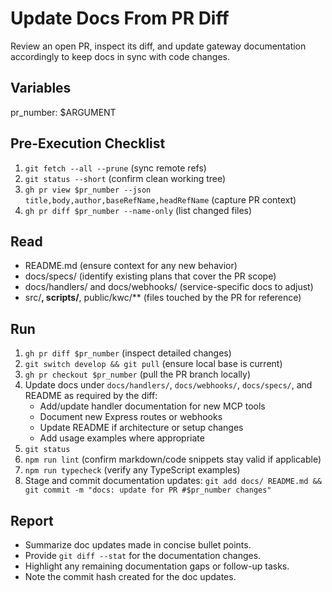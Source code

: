 # Update Docs From PR Diff

Review an open PR, inspect its diff, and update gateway documentation accordingly to keep docs in sync with code changes.

## Variables

pr_number: $ARGUMENT

## Pre-Execution Checklist

1. `git fetch --all --prune` (sync remote refs)
2. `git status --short` (confirm clean working tree)
3. `gh pr view $pr_number --json title,body,author,baseRefName,headRefName` (capture PR context)
4. `gh pr diff $pr_number --name-only` (list changed files)

## Read

- README.md (ensure context for any new behavior)
- docs/specs/ (identify existing plans that cover the PR scope)
- docs/handlers/ and docs/webhooks/ (service-specific docs to adjust)
- src/**, scripts/**, public/kwc/** (files touched by the PR for reference)

## Run

1. `gh pr diff $pr_number` (inspect detailed changes)
2. `git switch develop && git pull` (ensure local base is current)
3. `gh pr checkout $pr_number` (pull the PR branch locally)
4. Update docs under `docs/handlers/`, `docs/webhooks/`, `docs/specs/`, and README as required by the diff:
   - Add/update handler documentation for new MCP tools
   - Document new Express routes or webhooks
   - Update README if architecture or setup changes
   - Add usage examples where appropriate
5. `git status`
6. `npm run lint` (confirm markdown/code snippets stay valid if applicable)
7. `npm run typecheck` (verify any TypeScript examples)
8. Stage and commit documentation updates: `git add docs/ README.md && git commit -m "docs: update for PR #$pr_number changes"`

## Report

- Summarize doc updates made in concise bullet points.
- Provide `git diff --stat` for the documentation changes.
- Highlight any remaining documentation gaps or follow-up tasks.
- Note the commit hash created for the doc updates.
